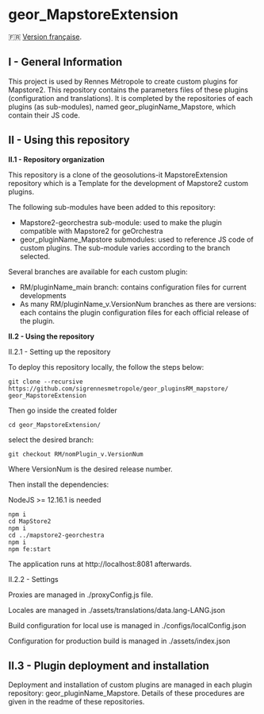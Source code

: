 # geor_MapstoreExtension 

:fr: [Version française](https://github.com/sigrennesmetropole/geor_MapstoreExtension/blob/RM/RTGE_main/docs/README_FR.MD).

## I - General Information

This project is used by Rennes Métropole to create custom plugins for Mapstore2. This repository contains the parameters files of these plugins (configuration and translations). It is completed by the repositories of each plugins (as sub-modules), named geor_pluginName_Mapstore, which contain their JS code.

## II - Using this repository

**II.1 - Repository organization**

This repository is a clone of the geosolutions-it MapstoreExtension repository which is a Template for the development of Mapstore2 custom plugins.

The following sub-modules have been added to this repository:

-	Mapstore2-georchestra sub-module: used to make the plugin compatible with Mapstore2 for geOrchestra
-	geor_pluginName_Mapstore submodules: used to reference JS code of custom plugins. The sub-module varies according to the branch selected.

Several branches are available for each custom plugin:

-	RM/pluginName_main branch: contains configuration files for current developments
-	As many RM/pluginName_v.VersionNum branches as there are versions: each contains the plugin configuration files for each official release of the plugin.


**II.2 - Using the repository**

II.2.1 - Setting up the repository

To deploy this repository locally, the follow the steps below:

`git clone --recursive https://github.com/sigrennesmetropole/geor_pluginsRM_mapstore/ geor_MapstoreExtension`

Then go inside the created folder

`cd geor_MapstoreExtension/`

select the desired branch:

`git checkout RM/nomPlugin_v.VersionNum`

Where VersionNum is the desired release number. 

Then install the dependencies:

NodeJS >= 12.16.1 is needed

```
npm i
cd MapStore2
npm i
cd ../mapstore2-georchestra
npm i
npm fe:start
```
The application runs at http://localhost:8081 afterwards.

II.2.2 - Settings

Proxies are managed in ./proxyConfig.js file.

Locales are managed in ./assets/translations/data.lang-LANG.json

Build configuration for local use is managed in ./configs/localConfig.json

Configuration for production build is managed in ./assets/index.json


## II.3 - Plugin deployment and installation

Deployment and installation of custom plugins are managed in each plugin repository: geor_pluginName_Mapstore. Details of these procedures are given in the readme of these repositories.
